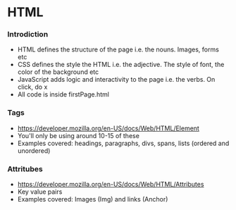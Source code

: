 # HTML

### Introdiction
* HTML defines the structure of the page i.e. the nouns. Images, forms etc
* CSS defines the style the HTML i.e. the adjective. The style of font, the color of the background etc
* JavaScript adds logic and interactivity to the page i.e. the verbs. On click, do x
* All code is inside firstPage.html

### Tags
* https://developer.mozilla.org/en-US/docs/Web/HTML/Element
* You'll only be using around 10-15 of these
* Examples covered: headings, paragraphs, divs, spans, lists (ordered and unordered)

### Attritubes
* https://developer.mozilla.org/en-US/docs/Web/HTML/Attributes
* Key value pairs
* Examples covered: Images (Img) and links (Anchor)
